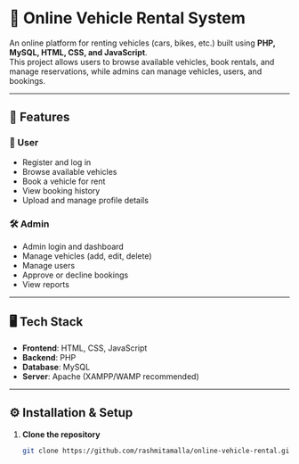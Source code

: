 # 🚗 Online Vehicle Rental System

An online platform for renting vehicles (cars, bikes, etc.) built using **PHP, MySQL, HTML, CSS, and JavaScript**.  
This project allows users to browse available vehicles, book rentals, and manage reservations, while admins can manage vehicles, users, and bookings.

---

## 📌 Features

### 👤 User
- Register and log in
- Browse available vehicles
- Book a vehicle for rent
- View booking history
- Upload and manage profile details

### 🛠 Admin
- Admin login and dashboard
- Manage vehicles (add, edit, delete)
- Manage users
- Approve or decline bookings
- View reports

---

## 🖥️ Tech Stack
- **Frontend**: HTML, CSS, JavaScript
- **Backend**: PHP
- **Database**: MySQL
- **Server**: Apache (XAMPP/WAMP recommended)

---

## ⚙️ Installation & Setup

1. **Clone the repository**
   ```bash
   git clone https://github.com/rashmitamalla/online-vehicle-rental.git
